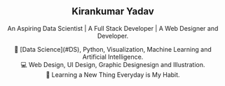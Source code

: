 <p align="center">
  <a href="https://getbootstrap.com/">
<!---<img src="Images/Kirankumar.png" alt="Kirankumar" width="300" height="200">-->
  </a>
</p>

<h2 align="center">Kirankumar Yadav</h2>

<p align="center">
  An Aspiring Data Scientist  |  A Full Stack Developer  |  A Web Designer and Developer.
  <br>  
</p>

  <p align="center">
  🤖 [Data Science](#DS), Python, Visualization, Machine Learning and Artificial Intelligence.<br>
  💻 Web Design, UI Design, Graphic Designesign and Illustration.<br>
  🚀 Learning a New Thing Everyday is My Habit.
  </p>
